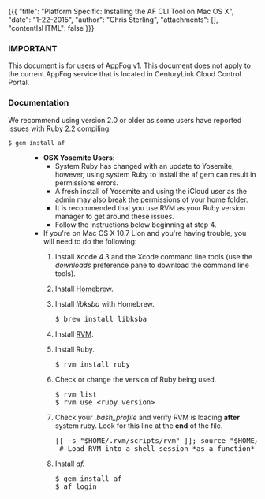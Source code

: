 {{{
  "title": "Platform Specific: Installing the AF CLI Tool on Mac OS X",
  "date": "1-22-2015",
  "author": "Chris Sterling",
  "attachments": [],
  "contentIsHTML": false
}}}

### IMPORTANT

This document is for users of AppFog v1. This document does not apply to the current AppFog service that is located in CenturyLink Cloud Control Portal.

### Documentation

<p>We recommend using version 2.0 or older as some users have reported issues with Ruby 2.2 compiling.</p>
<pre><code>$ gem install af
</code></pre>
<ul>
<ul>
<ul>
<li><strong>OSX Yosemite Users:</strong>
<ul>
<li>System Ruby has changed with an update to Yosemite; however, using system Ruby to install the af gem can result in permissions errors.</li>
<li>A fresh install of Yosemite and using the iCloud user as the admin may also break the permissions of your home folder.</li>
<li>It is recommended that you use RVM as your Ruby version manager to get around these issues.</li>
<li>Follow the instructions below beginning at step 4.</li>
</ul>
</li>
<li>If you're on Mac OS X 10.7 Lion and you're having trouble, you will need to do the following:</li>
<ol>
<li>
<p>Install Xcode 4.3 and the Xcode command line tools (use the <em>downloads</em> preference pane to download the command line tools).</p>
</li>
<li>
<p>Install <a href="https://github.com/Homebrew/homebrew/blob/master/share/doc/homebrew/Installation.md#installation">Homebrew</a>.</p>
</li>
<li>
<p>Install <em>libksba</em> with Homebrew.</p>
<pre>$ brew install libksba</pre>
</li>
<li>
<p>Install <a href="https://rvm.io/rvm/install/">RVM</a>.</p>
</li>
<li>
<p>Install Ruby.</p>
<pre>$ rvm install ruby</pre>
</li>
<li>
<p>Check or change the version of Ruby being used.</p>
<pre>$ rvm list
$ rvm use &lt;ruby version&gt;</pre>
</li>
<li>
<p>Check your <em>.bash_profile</em> and verify RVM is loading <strong>after</strong> system ruby. Look for this line at the <strong>end</strong> of the file.</p>
<pre>[[ -s "$HOME/.rvm/scripts/rvm" ]]; source "$HOME/.rvm/scripts/rvm"<br /> # Load RVM into a shell session *as a function*</pre>
</li>
<li>
<p>Install <em>af.</em></p>
<pre>$ gem install af
$ af login</pre>
</li>
</ol>
</ul>
</ul>
</ul>
